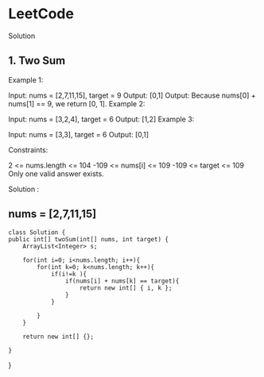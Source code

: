 # LeetCode
Solution

## 1. Two Sum
 
Example 1:

Input: nums = [2,7,11,15], target = 9
Output: [0,1]
Output: Because nums[0] + nums[1] == 9, we return [0, 1].
Example 2:

Input: nums = [3,2,4], target = 6
Output: [1,2]
Example 3:

Input: nums = [3,3], target = 6
Output: [0,1]
 

Constraints:

2 <= nums.length <= 104
-109 <= nums[i] <= 109
-109 <= target <= 109
Only one valid answer exists.
 
 
 
 Solution :
 
   ## nums = [2,7,11,15]
        
    class Solution {
    public int[] twoSum(int[] nums, int target) {
        ArrayList<Integer> s;

        for(int i=0; i<nums.length; i++){
            for(int k=0; k<nums.length; k++){
                if(i!=k ){
                    if(nums[i] + nums[k] == target){
                        return new int[] { i, k };
                    }
                }
                 
            }
        }
        
        return new int[] {};
        
    }
}
